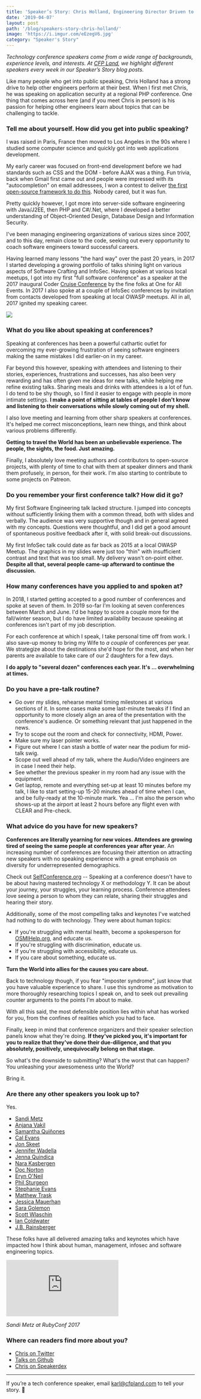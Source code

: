 ```yaml
---
title: 'Speaker’s Story: Chris Holland, Engineering Director Driven to Empower Others'
date: '2019-04-07'
layout: post
path: '/blog/speakers-story-chris-holland/'
image: 'https://i.imgur.com/eEzegV6.jpg'
category: "Speaker's Story"
---
```


_Technology conference speakers come from a wide range of backgrounds,
experience levels, and interests. At [CFP Land](https://www.cfpland.com/), we
highlight different speakers every week in our Speaker’s Story blog posts._

Like many people who get into public speaking, Chris Holland has a strong drive to help other engineers perform at their best. When I first met Chris, he was speaking on application security at a regional PHP conference. One thing that comes across here (and if you meet Chris in person) is his passion for helping other engineers learn about topics that can be challenging to tackle.

<!--more-->

### Tell me about yourself. How did you get into public speaking?

I was raised in Paris, France then moved to Los Angeles in the 90s where I studied some computer science and quickly got into web applications development.

My early career was focused on front-end development before we had standards such as CSS and the DOM - before AJAX was a thing. Fun trivia, back when Gmail first came out and people were impressed with its "autocompletion" on email addressees, I won a contest to deliver [the first open-source framework to do this](http://wick.sourceforge.net/). Nobody cared, but it was fun.

Pretty quickly however, I got more into server-side software engineering with Java/J2EE, then PHP and C#/.Net, where I developed a better understanding of Object-Oriented Design, Database Design and Information Security.

I've been managing engineering organizations of various sizes since 2007, and to this day, remain close to the code, seeking out every opportunity to coach software engineers toward successful careers.

Having learned many lessons "the hard way" over the past 20 years, in 2017 I started developing a growing portfolio of talks shining light on various aspects of Software Crafting and InfoSec. Having spoken at various local meetups, I got into my first "full software conference" as a speaker at the 2017 inaugural Coder [Cruise Conference](https://www.codercruise.com) by the fine folks at One for All Events. In 2017 I also spoke at a couple of InfoSec conferences by invitation from contacts developed from speaking at local OWASP meetups. All in all, 2017 ignited my speaking career.

<img src="https://i.imgur.com/eEzegV6.jpg" class="center" />

### What do you like about speaking at conferences?

Speaking at conferences has been a powerful cathartic outlet for overcoming my ever-growing frustration of seeing software engineers making the same mistakes I did earlier-on in my career.

Far beyond this however, speaking with attendees and listening to their stories, experiences, frustrations and successes, has also been very rewarding and has often given me ideas for new talks, while helping me refine existing talks. Sharing meals and drinks with attendees is a lot of fun. I do tend to be shy though, so I find it easier to engage with people in more intimate settings. **I make a point of sitting at tables of people I don't know and listening to their conversations while slowly coming out of my shell.**

I also love meeting and learning from other sharp speakers at conferences. It's helped me correct misconceptions, learn new things, and think about various problems differently.

**Getting to travel the World has been an unbelievable experience. The people, the sights, the food. Just amazing.**

Finally, I absolutely love meeting authors and contributors to open-source projects, with plenty of time to chat with them at speaker dinners and thank them profusely, in person, for their work. I'm also starting to contribute to some projects on Patreon.

### Do you remember your first conference talk? How did it go?

My first Software Engineering talk lacked structure. I jumped into concepts without sufficiently linking them with a common thread, both with slides and verbally. The audience was very supportive though and in general agreed with my concepts. Questions were thoughtful, and I did get a good amount of spontaneous positive feedback after it, with solid break-out discussions.

My first InfoSec talk could date as far back as 2015 at a local OWASP Meetup. The graphics in my slides were just too "thin" with insufficient contrast and text that was too small. My delivery wasn't on-point either. **Despite all that, several people came-up afterward to continue the discussion.**

### How many conferences have you applied to and spoken at?

In 2018, I started getting accepted to a good number of conferences and spoke at seven of them. In 2019 so-far I'm looking at seven conferences between March and June. I'd be happy to score a couple more for the fall/winter season, but I do have limited availability because speaking at conferences isn't part of my job description.

For each conference at which I speak, I take personal time off from work. I also save-up money to bring my Wife to _a couple_ of conferences per year. We strategize about the destinations she'd hope for the most, and when her parents are available to take care of our 2 daughters for a few days.

**I do apply to "several dozen" conferences each year. It's ... overwhelming at times.**

### Do you have a pre-talk routine?

- Go over my slides, rehearse mental timing milestones at various sections of it. In some cases make some last-minute tweaks if I find an opportunity to more closely align an area of the presentation with the conference's audience. Or something relevant that just happened in the news.
- Try to scope out the room and check for connectivity, HDMI, Power.
- Make sure my laser pointer works.
- Figure out where I can stash a bottle of water near the podium for mid-talk swig.
- Scope out well ahead of my talk, where the Audio/Video engineers are in case I need their help.
- See whether the previous speaker in my room had any issue with the equipment.
- Get laptop, remote and everything set-up at least 10 minutes before my talk, I like to start setting-up 15-20 minutes ahead of time when I can, and be fully-ready at the 10-minute mark. Yea ... I'm also the person who shows-up at the airport at least 2 hours before any flight even with CLEAR and Pre-check.

### What advice do you have for new speakers?

**Conferences are literally yearning for new voices. Attendees are growing tired of seeing the same people at conferences year after year.** An increasing number of conferences are focusing their attention on attracting new speakers with no speaking experience with a great emphasis on diversity for underrepresented demographics.

Check out [SelfConference.org](http://selfconference.org) -- Speaking at a conference doesn't have to be about having mastered technology X or methodology Y. It can be about your journey, your struggles, your learning process. Conference attendees love seeing a person to whom they can relate, sharing their struggles and hearing their story.

Additionally, some of the most compelling talks and keynotes I've watched had nothing to do with technology. They were about human topics:

- If you're struggling with mental health, become a spokesperson for [OSMIHelp.org](https://osmihelp.org/), and educate us.
- If you're struggling with discrimination, educate us.
- If you're struggling with accessibility, educate us.
- If you care about something, educate us.

**Turn the World into allies for the causes you care about.**

Back to technology though, if you fear "imposter syndrome", just know that you have valuable experience to share. I use this syndrome as motivation to more thoroughly researching topics I speak on, and to seek out prevailing counter arguments to the points I'm about to make.

With all this said, the most defensible position lies within what has worked for you, from the confines of realities which you had to face.

Finally, keep in mind that conference organizers and their speaker selection panels know what they're doing. **If they've picked you, it's important for you to realize that they've done their due-diligence, and that you absolutely, positively, unequivocally belong on that stage.**

So what's the downside to submitting? What's the worst that can happen? You unleashing your awesomeness unto the World?

Bring it.

### Are there any other speakers you look up to?

Yes.

- [Sandi Metz](https://www.sandimetz.com)
- [Anjana Vakil](https://twitter.com/anjanavakil)
- [Samantha Quiñones](https://twitter.com/ieatkillerbees)
- [Cal Evans](https://twitter.com/CalEvans)
- [Jon Skeet](https://twitter.com/jonskeet)
- [Jennifer Wadella](https://twitter.com/likeOMGitsFEDAY)
- [Jenna Quindica](http://jenna.io)
- [Nara Kasbergen](https://twitter.com/xiehan)
- [Doc Norton](http://docondev.com)
- [Eryn O'Neil](https://twitter.com/eryno)
- [Phil Sturgeon](https://twitter.com/philsturgeon)
- [Stephanie Evans](https://twitter.com/HMSEvans)
- [Matthew Trask](https://twitter.com/matthewtrask)
- [Jessica Mauerhan](https://twitter.com/JessicaMauerhan)
- [Sara Golemon](https://twitter.com/saramg)
- [Scott Wlaschin](https://fsharpforfunandprofit.com)
- [Ian Coldwater](https://twitter.com/IanColdwater)
- [J.B. Rainsberger](https://www.jbrains.ca)

These folks have all delivered amazing talks and keynotes which have impacted how I think about human, management, infosec and software engineering topics.

<div class='embed-container'><iframe src='https://www.youtube.com/embed/VzWLGMtXflg' frameborder='0' allowfullscreen></iframe></div>

_Sandi Metz at RubyConf 2017_

### Where can readers find more about you?

- [Chris on Twitter](http://twitter.com/chrisholland)
- [Talks on Github](https://github.com/elchris/speaking)
- [Chris on Speakerdex](https://speakerdex.co/chrisholland)

---

If you’re a tech conference speaker, email karl@cfpland.com to tell your story. 💌
